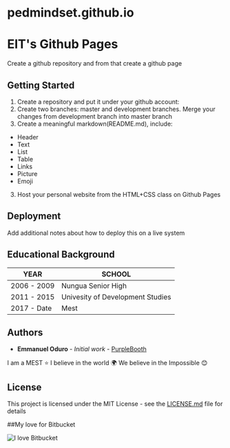 # pedmindset.github.io

# EIT's Github Pages

Create a github repository and from that create a github page

## Getting Started

1. Create a repository and put it under your github account:
2. Create two branches: master and development branches. Merge your changes from development branch into master branch
3. Create a meaningful markdown(README.md), include: 
* Header 
* Text
* List
* Table
* Links
* Picture 
* Emoji 
3. 	Host your personal website from the HTML+CSS class on Github Pages


## Deployment

Add additional notes about how to deploy this on a live system

## Educational Background

YEAR | SCHOOL
-----|-------
2006 - 2009 | Nungua Senior High
2011 - 2015 | Univesity of Development Studies
2017 - Date | Mest


## Authors

* **Emmanuel Oduro** - *Initial work* - [PurpleBooth](https://github.com/pedmindset)

I am a MEST :star:  I believe in the world  :earth_africa:  We believe in the Impossible :blush:

## License

This project is licensed under the MIT License - see the [LICENSE.md](LICENSE.md) file for details

##My love for Bitbucket

![I love Bitbucket](http://octodex.github.com/images/octdrey-catburn.jpg)


